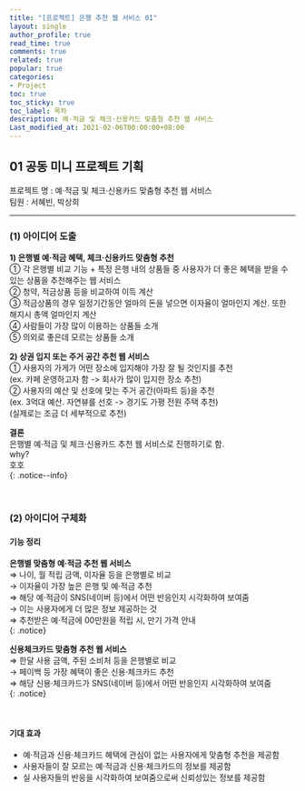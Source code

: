 ```yaml
---
title: "[프로젝트] 은행 추천 웹 서비스 01"
layout: single
author_profile: true
read_time: true
comments: true
related: true
popular: true
categories:
- Project
toc: true
toc_sticky: true
toc_label: 목차
description: 예·적금 및 체크·신용카드 맞춤형 추천 웹 서비스
Last_modified_at: 2021-02-06T00:00:00+08:00
---
```


## 01 공동 미니 프로젝트 기획
프로젝트 명 : 예·적금 및 체크·신용카드 맞춤형 추천 웹 서비스<br>
팀원 : 서혜빈, 박상희<br>

-------------

### (1) 아이디어 도출

**1) 은행별 예·적금 혜택, 체크·신용카드 맞춤형 추천<br>**
   ① 각 은행별 비교 기능 + 특정 은행 내의 상품들 중 사용자가 더 좋은 혜택을 받을 수 있는 상품을 추천해주는 웹 서비스<br>
   ② 청약, 적금상품 등을 비교하여 이득 계산<br>
    ③ 적금상품의 경우 일정기간동안 얼마의 돈을 넣으면 이자율이 얼마인지 계산. 또한 해지시 총액 얼마인지 계산<br>
    ④ 사람들이 가장 많이 이용하는 상품들 소개<br>
    ⑤ 의외로 좋은데 모르는 상품들 소개<br>

**2) 상권 입지 또는 주거 공간 추천 웹 서비스<br>**
    ① 사용자의 가게가 어떤 장소에 입지해야 가장 잘 될 것인지를 추천<br>
        (ex. 카페 운영하고자 함 -> 회사가 많이 입지한 장소 추천)<br>
    ② 사용자의 예산 및 선호에 맞는 주거 공간(아파트 등)을 추천<br>
        (ex. 3억대 예산. 자연뷰를 선호 -> 경기도 가평 전원 주택 추천)<br>
    (실제로는 조금 더 세부적으로 추천)<br>

**결론**<br>
은행별 예·적금 및 체크·신용카드 추천 웹 서비스로 진행하기로 함.<br>
    why?<br>
    호호<br>
{: .notice--info}

<br>

### (2) 아이디어 구체화
#### 기능 정리

**은행별 맞춤형 예·적금 추천 웹 서비스<br>**
⇒ 나이, 월 적립 금액, 이자율 등을 은행별로 비교<br>
→ 이자율이 가장 높은 은행 및 예·적금 추천<br>
⇒ 해당 예·적금이 SNS(네이버 등)에서 어떤 반응인지 시각화하여 보여줌<br>
→ 이는 사용자에게 더 많은 정보 제공하는 것<br>
⇒ 추천받은 예·적금에 00만원을 적립 시, 만기 가격 안내<br>
{: .notice}

**신용체크카드 맞춤형 추천 웹 서비스<br>**
⇒ 한달 사용 금액, 주된 소비처 등을 은행별로 비교<br>
→ 페이백 등 가장 혜택이 좋은 신용·체크카드 추천<br>
⇒ 해당 신용·체크카드가 SNS(네이버 등)에서 어떤 반응인지 시각화하여 보여줌<br>
{: .notice}

<br>

#### 기대 효과
- 예·적금과 신용·체크카드 혜택에 관심이 없는 사용자에게 맞춤형 추천을 제공함<br>
- 사용자들이 잘 모르는 예·적금과 신용·체크카드의 정보를 제공함<br>
- 실 사용자들의 반응을 시각화하여 보여줌으로써 신뢰성있는 정보를 제공함<br>
